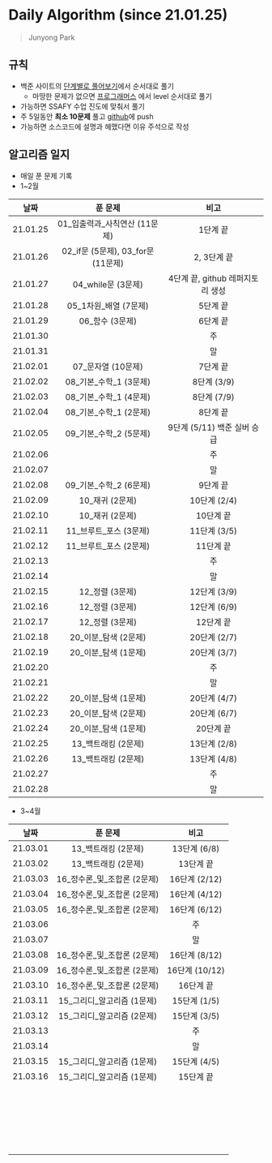#  Daily Algorithm (since 21.01.25)

> Junyong Park 



## 규칙

* 백준 사이트의 [단계별로 풀어보기](https://www.acmicpc.net/step)에서 순서대로 풀기
  * 마땅한 문제가 없으면 [프로그래머스](https://programmers.co.kr/learn/challenges?tab=all_challenges) 에서 level 순서대로 풀기
* 가능하면 SSAFY 수업 진도에 맞춰서 풀기
* 주 5일동안 **최소 10문제** 풀고 [github](https://github.com/JunyongPark2/daily_baekjoon)에 push
* 가능하면 소스코드에 설명과 헤맸다면 이유 주석으로 작성



## 알고리즘 일지

* 매일 푼 문제 기록
* 1~2월

|   날짜   |              푼 문제               |               비고               |
| :------: | :--------------------------------: | :------------------------------: |
| 21.01.25 |  01\_입출력과\_사칙연산 (11문제)   |             1단계 끝             |
| 21.01.26 | 02_if문 (5문제), 03_for문 (11문제) |           2, 3단계 끝            |
| 21.01.27 |         04_while문 (3문제)         | 4단계 끝, github 레퍼지토리 생성 |
| 21.01.28 |       05_1차원_배열 (7문제)        |             5단계 끝             |
| 21.01.29 |          06_함수 (3문제)           |             6단계 끝             |
| 21.01.30 |                                    |                주                |
| 21.01.31 |                                    |                말                |
| 21.02.01 |         07_문자열 (10문제)         |             7단계 끝             |
| 21.02.02 |     08\_기본\_수학\_1 (3문제)      |           8단계 (3/9)            |
| 21.02.03 |     08\_기본\_수학\_1 (4문제)      |           8단계 (7/9)            |
| 21.02.04 |     08\_기본\_수학\_1 (2문제)      |             8단계 끝             |
| 21.02.05 |     09\_기본\_수학\_2 (5문제)      |   9단계 (5/11) 백준 실버 승급    |
| 21.02.06 |                                    |                주                |
| 21.02.07 |                                    |                말                |
| 21.02.08 |     09\_기본\_수학\_2 (6문제)      |             9단계 끝             |
| 21.02.09 |          10_재귀 (2문제)           |           10단계 (2/4)           |
| 21.02.10 |          10_재귀 (2문제)           |            10단계 끝             |
| 21.02.11 |      11_브루트\_포스 (3문제)       |           11단계 (3/5)           |
| 21.02.12 |      11_브루트\_포스 (2문제)       |            11단계 끝             |
| 21.02.13 |                                    |                주                |
| 21.02.14 |                                    |                말                |
| 21.02.15 |          12_정렬 (3문제)           |           12단계 (3/9)           |
| 21.02.16 |          12_정렬 (3문제)           |           12단계 (6/9)           |
| 21.02.17 |          12_정렬 (3문제)           |            12단계 끝             |
| 21.02.18 |       20_이분\_탐색 (2문제)        |           20단계 (2/7)           |
| 21.02.19 |       20_이분\_탐색 (1문제)        |           20단계 (3/7)           |
| 21.02.20 |                                    |                주                |
| 21.02.21 |                                    |                말                |
| 21.02.22 |       20_이분\_탐색 (1문제)        |           20단계 (4/7)           |
| 21.02.23 |       20_이분\_탐색 (2문제)        |           20단계 (6/7)           |
| 21.02.24 |       20_이분\_탐색 (1문제)        |            20단계 끝             |
| 21.02.25 |        13\_백트래킹 (2문제)        |           13단계 (2/8)           |
| 21.02.26 |        13\_백트래킹 (2문제)        |           13단계 (4/8)           |
| 21.02.27 |                                    |                주                |
| 21.02.28 |                                    |                말                |

* 3~4월

|   날짜   |            푼 문제             |      비고      |
| :------: | :----------------------------: | :------------: |
| 21.03.01 |      13\_백트래킹 (2문제)      |  13단계 (6/8)  |
| 21.03.02 |      13\_백트래킹 (2문제)      |   13단계 끝    |
| 21.03.03 | 16\_정수론\_및\_조합론 (2문제) | 16단계 (2/12)  |
| 21.03.04 | 16\_정수론\_및\_조합론 (2문제) | 16단계 (4/12)  |
| 21.03.05 | 16\_정수론\_및\_조합론 (2문제) | 16단계 (6/12)  |
| 21.03.06 |                                |       주       |
| 21.03.07 |                                |       말       |
| 21.03.08 | 16\_정수론\_및\_조합론 (2문제) | 16단계 (8/12)  |
| 21.03.09 | 16\_정수론\_및\_조합론 (2문제) | 16단계 (10/12) |
| 21.03.10 | 16\_정수론\_및\_조합론 (2문제) |   16단계 끝    |
| 21.03.11 |  15\_그리디\_알고리즘 (1문제)  |  15단계 (1/5)  |
| 21.03.12 |  15\_그리디\_알고리즘 (2문제)  |  15단계 (3/5)  |
| 21.03.13 |                                |       주       |
| 21.03.14 |                                |       말       |
| 21.03.15 |  15\_그리디\_알고리즘 (1문제)  |  15단계 (4/5)  |
| 21.03.16 |  15\_그리디\_알고리즘 (1문제)  |   15단계 끝    |
|          |                                |                |
|          |                                |                |
|          |                                |                |
|          |                                |                |
|          |                                |                |
|          |                                |                |
|          |                                |                |
|          |                                |                |
|          |                                |                |
|          |                                |                |
|          |                                |                |
|          |                                |                |
|          |                                |                |
|          |                                |                |
|          |                                |                |
|          |                                |                |
|          |                                |                |
|          |                                |                |
|          |                                |                |
|          |                                |                |
|          |                                |                |
|          |                                |                |
|          |                                |                |